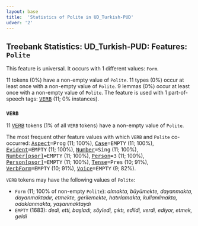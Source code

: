 ```yaml
---
layout: base
title:  'Statistics of Polite in UD_Turkish-PUD'
udver: '2'
---
```


## Treebank Statistics: UD_Turkish-PUD: Features: `Polite`

This feature is universal.
It occurs with 1 different values: `Form`.

11 tokens (0%) have a non-empty value of `Polite`.
11 types (0%) occur at least once with a non-empty value of `Polite`.
9 lemmas (0%) occur at least once with a non-empty value of `Polite`.
The feature is used with 1 part-of-speech tags: <tt><a href="tr_pud-pos-VERB.html">VERB</a></tt> (11; 0% instances).

### `VERB`

11 <tt><a href="tr_pud-pos-VERB.html">VERB</a></tt> tokens (1% of all `VERB` tokens) have a non-empty value of `Polite`.

The most frequent other feature values with which `VERB` and `Polite` co-occurred: <tt><a href="tr_pud-feat-Aspect.html">Aspect</a></tt><tt>=Prog</tt> (11; 100%), <tt><a href="tr_pud-feat-Case.html">Case</a></tt><tt>=EMPTY</tt> (11; 100%), <tt><a href="tr_pud-feat-Evident.html">Evident</a></tt><tt>=EMPTY</tt> (11; 100%), <tt><a href="tr_pud-feat-Number.html">Number</a></tt><tt>=Sing</tt> (11; 100%), <tt><a href="tr_pud-feat-Number-psor.html">Number[psor]</a></tt><tt>=EMPTY</tt> (11; 100%), <tt><a href="tr_pud-feat-Person.html">Person</a></tt><tt>=3</tt> (11; 100%), <tt><a href="tr_pud-feat-Person-psor.html">Person[psor]</a></tt><tt>=EMPTY</tt> (11; 100%), <tt><a href="tr_pud-feat-Tense.html">Tense</a></tt><tt>=Pres</tt> (10; 91%), <tt><a href="tr_pud-feat-VerbForm.html">VerbForm</a></tt><tt>=EMPTY</tt> (10; 91%), <tt><a href="tr_pud-feat-Voice.html">Voice</a></tt><tt>=EMPTY</tt> (9; 82%).

`VERB` tokens may have the following values of `Polite`:

* `Form` (11; 100% of non-empty `Polite`): <em>almakta, büyümekte, dayanmakta, dayanmaktadır, etmekte, gerilemekte, hatırlamakta, kullanılmakta, odaklanmakta, yaşanmaktaydı</em>
* `EMPTY` (1683): <em>dedi, etti, başladı, söyledi, çıktı, edildi, verdi, ediyor, etmek, geldi</em>

